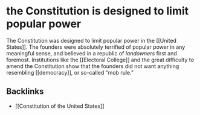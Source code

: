 # the Constitution is designed to limit popular power

The Constitution was designed to limit popular power in the [[United States]]. The founders were absolutely terrified of popular power in any meaningful sense, and believed in a republic of _landowners_ first and foremost. Institutions like the [[Electoral College]] and the great difficulty to amend the Constitution show that the founders did not want anything resembling [[democracy]], or so-called &ldquo;mob rule.&rdquo;


<a id="org602b85f"></a>

## Backlinks

-   [[Constitution of the United States]]
